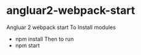 # angluar2-webpack-start
Angluar 2 webpack start
To Install modules
- npm install
Then to run
- npm start
